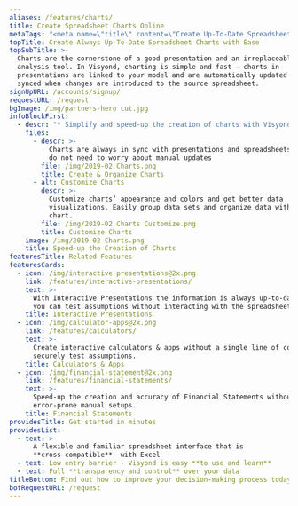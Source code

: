 ```yaml
---
aliases: /features/charts/
title: Create Spreadsheet Charts Online
metaTags: "<meta name=\"title\" content=\"Create Up-To-Date Spreadsheet Charts Online with Ease\">\r\n\r\n<meta name=\"description\" content=\"In Visyond, charting is simple and fast -  create spreadsheets charts online and link presentations to your model. Charts sare automatically updated and synced when changes are introduced to the source spreadsheet.\">\r\n\r\n<meta name=\"keywords\" content=\"create chart online, spreadsheet chart\">"
topTitle: Create Always Up-To-Date Spreadsheet Charts with Ease
topSubTitle: >-
  Charts are the cornerstone of a good presentation and an irreplaceable
  analysis tool. In Visyond, charting is simple and fast - charts in
  presentations are linked to your model and are automatically updated and
  synced when changes are introduced to the source spreadsheet.
signUpURL: /accounts/signup/
requestURL: /request
bgImage: /img/partners-hero cut.jpg
infoBlockFirst:
  - descr: "* Simplify and speed-up the creation of charts with Visyond’s intuitive interface\r\n* Pick from a wide variety of chart types - from familiar Bars and Pies to Waterfall charts\r\n* Export charts or place them inside Visyond’s presentation instantly\r\n* Charts are always in sync with presentations and spreadsheets so you do not need to worry about manual updates\n"
    files:
      - descr: >-
          Charts are always in sync with presentations and spreadsheets so you
          do not need to worry about manual updates
        file: /img/2019-02 Charts.png
        title: Create & Organize Charts
      - alt: Customize Charts
        descr: >-
          Customize charts’ appearance and colors and get better data
          visualizations. Easily group data sets and organize data within the
          chart.
        file: /img/2019-02 Charts Customize.png
        title: Customize Charts
    image: /img/2019-02 Charts.png
    title: Speed-up the Creation of Charts
featuresTitle: Related Features
featuresCards:
  - icon: /img/interactive presentations@2x.png
    link: /features/interactive-presentations/
    text: >-
      With Interactive Presentations the information is always up-to-date, and
      you can test assumptions without interacting with the spreadsheet.
    title: Interactive Presentations
  - icon: /img/calculator-apps@2x.png
    link: /features/calculators/
    text: >-
      Create interactive calculators & apps without a single line of code and
      securely test assumptions.
    title: Calculators & Apps
  - icon: /img/financial-statement@2x.png
    link: /features/financial-statements/
    text: >-
      Speed-up the creation and accuracy of Financial Statements without long
      error-prone manual setups.
    title: Financial Statements
providesTitle: Get started in minutes
providesList:
  - text: >-
      A flexible and familiar spreadsheet interface that is
      **cross-compatible**  with Excel
  - text: Low entry barrier - Visyond is easy **to use and learn**
  - text: Full **transparency and control** over your data
titleBottom: Find out how to improve your decision-making process today
botRequestURL: /request
---
```


